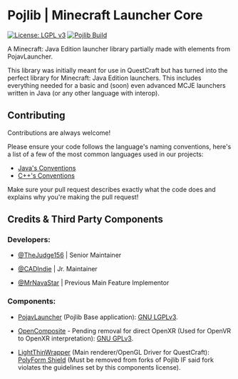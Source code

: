 # Pojlib | Minecraft Launcher Core
[![License: LGPL v3](https://img.shields.io/badge/License-LGPLv3-blue.svg)](https://www.gnu.org/licenses/gpl-3.0)
[![Pojlib Build](https://github.com/QuestCraftPlusPlus/Pojlib/actions/workflows/gradle.yml/badge.svg)](https://github.com/QuestCraftPlusPlus/Pojlib/actions/workflows/gradle.yml)

A Minecraft: Java Edition launcher library partially made with elements from PojavLauncher.

This library was initially meant for use in QuestCraft but has turned into the perfect library for Minecraft: Java Edition launchers. This includes everything needed for a basic and (soon) even advanced MCJE launchers written in Java (or any other language with interop).

## Contributing

Contributions are always welcome!

Please ensure your code follows the language's naming conventions, here's a list of a few of the most common languages used in our projects:

- [Java's Conventions](https://www.oracle.com/java/technologies/javase/codeconventions-namingconventions.html)
- [C++'s Conventions](https://google.github.io/styleguide/cppguide.html)

Make sure your pull request describes exactly what the code does and explains why you're making the pull request!


## Credits & Third Party Components
### Developers:

* [@TheJudge156](https://github.com/thejudge156) | Senior Maintainer

* [@CADIndie](https://github.com/CADIndie) | Jr. Maintainer

* [@MrNavaStar](https://github.com/MrNavaStar) | Previous Main Feature Implementor

### Components:
- [PojavLauncher](https://github.com/PojavLauncherTeam/PojavLauncher) (Pojlib Base application): [GNU LGPLv3](https://github.com/khanhduytran0/PojavLauncher/blob/master/LICENSE).

- [OpenComposite](https://gitlab.com/znixian/OpenOVR) - Pending removal for direct OpenXR (Used for OpenVR to OpenXR interpretation): [GNU GPLv3](https://gitlab.com/znixian/OpenOVR/-/blob/openxr/LICENSE.txt).

- [LightThinWrapper](https://github.com/PojavLauncherTeam/BigTinyWrapper) (Main renderer/OpenGL Driver for QuestCraft): [PolyForm Shield](https://github.com/PojavLauncherTeam/BigTinyWrapper/blob/master/LICENSE) (Must be removed from forks of Pojlib IF said fork violates the guidelines set by this components  license).
